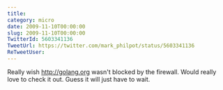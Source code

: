 ```yaml
---
title: 
category: micro
date: 2009-11-10T00:00:00
slug: 2009-11-10T00:00:00
TwitterId: 5603341136
TweetUrl: https://twitter.com/mark_philpot/status/5603341136
ReTweetUser: 
---
```


Really wish http://golang.org wasn't blocked by the firewall. Would really love to check it out.  Guess it will just have to wait.